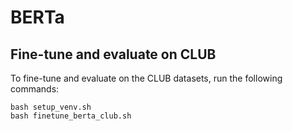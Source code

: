 # BERTa

## Fine-tune and evaluate on CLUB
To fine-tune and evaluate on the CLUB datasets, run the following commands:
```
bash setup_venv.sh
bash finetune_berta_club.sh
```